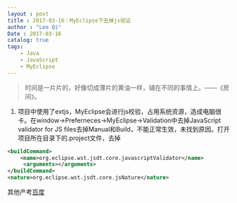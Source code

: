 ```yaml
---
layout : post
title : 2017-03-16：MyEclipse下去掉js验证
author : "Leo Qi"
Date : 2017-03-16
catalog: true
tags:
    - Java
    - JavaScript
    - MyEclipse
---
```


> 时间是一片片的，好像切成薄片的黄油一样，铺在不同的事情上。——《房间》。

1. 项目中使用了extjs，MyEclipse会进行js校验，占用系统资源，造成电脑很卡。在window->Preferneces->MyEclipse->Validation中去掉JavaScript validator for JS files去掉Manual和Build，不能正常生效，未找到原因。打开项目所在目录下的.project文件，去掉
```xml
<buildCommand>  
    <name>org.eclipse.wst.jsdt.core.javascriptValidator</name>  
     <arguments></arguments>  
</buildCommand>  
<nature>org.eclipse.wst.jsdt.core.jsNature</nature>  
```

其他产考[百度](http://jingyan.baidu.com/article/ca41422fe094251eae99ede7.html)
